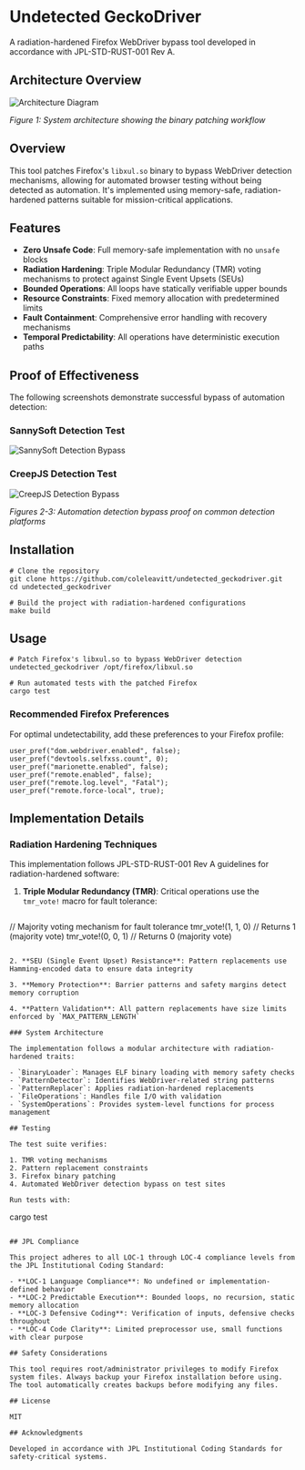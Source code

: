 # Undetected GeckoDriver

A radiation-hardened Firefox WebDriver bypass tool developed in accordance with JPL-STD-RUST-001 Rev A.

## Architecture Overview

![Architecture Diagram](resources/images/architecture_diagram.png)

*Figure 1: System architecture showing the binary patching workflow*

## Overview

This tool patches Firefox's `libxul.so` binary to bypass WebDriver detection mechanisms, allowing for automated browser testing without being detected as automation. It's implemented using memory-safe, radiation-hardened patterns suitable for mission-critical applications.

## Features

- **Zero Unsafe Code**: Full memory-safe implementation with no `unsafe` blocks
- **Radiation Hardening**: Triple Modular Redundancy (TMR) voting mechanisms to protect against Single Event Upsets (SEUs)
- **Bounded Operations**: All loops have statically verifiable upper bounds
- **Resource Constraints**: Fixed memory allocation with predetermined limits
- **Fault Containment**: Comprehensive error handling with recovery mechanisms
- **Temporal Predictability**: All operations have deterministic execution paths

## Proof of Effectiveness

The following screenshots demonstrate successful bypass of automation detection:

### SannySoft Detection Test
![SannySoft Detection Bypass](proof_20250407_131554/sannysoft_detection_131605.png)

### CreepJS Detection Test
![CreepJS Detection Bypass](proof_20250407_131554/creepjs_detection_131610.png)

*Figures 2-3: Automation detection bypass proof on common detection platforms*

## Installation

```
# Clone the repository
git clone https://github.com/coleleavitt/undetected_geckodriver.git
cd undetected_geckodriver

# Build the project with radiation-hardened configurations
make build
```

## Usage

```
# Patch Firefox's libxul.so to bypass WebDriver detection
undetected_geckodriver /opt/firefox/libxul.so

# Run automated tests with the patched Firefox
cargo test
```

### Recommended Firefox Preferences

For optimal undetectability, add these preferences to your Firefox profile:

```
user_pref("dom.webdriver.enabled", false);
user_pref("devtools.selfxss.count", 0);
user_pref("marionette.enabled", false);
user_pref("remote.enabled", false);
user_pref("remote.log.level", "Fatal");
user_pref("remote.force-local", true);
```

## Implementation Details

### Radiation Hardening Techniques

This implementation follows JPL-STD-RUST-001 Rev A guidelines for radiation-hardened software:

1. **Triple Modular Redundancy (TMR)**: Critical operations use the `tmr_vote!` macro for fault tolerance:
   ```
// Majority voting mechanism for fault tolerance
tmr_vote!(1, 1, 0)  // Returns 1 (majority vote)
tmr_vote!(0, 0, 1)  // Returns 0 (majority vote)
   ```

2. **SEU (Single Event Upset) Resistance**: Pattern replacements use Hamming-encoded data to ensure data integrity

3. **Memory Protection**: Barrier patterns and safety margins detect memory corruption

4. **Pattern Validation**: All pattern replacements have size limits enforced by `MAX_PATTERN_LENGTH`

### System Architecture

The implementation follows a modular architecture with radiation-hardened traits:

- `BinaryLoader`: Manages ELF binary loading with memory safety checks
- `PatternDetector`: Identifies WebDriver-related string patterns
- `PatternReplacer`: Applies radiation-hardened replacements
- `FileOperations`: Handles file I/O with validation
- `SystemOperations`: Provides system-level functions for process management

## Testing

The test suite verifies:

1. TMR voting mechanisms
2. Pattern replacement constraints
3. Firefox binary patching
4. Automated WebDriver detection bypass on test sites

Run tests with:

```
cargo test
```

## JPL Compliance

This project adheres to all LOC-1 through LOC-4 compliance levels from the JPL Institutional Coding Standard:

- **LOC-1 Language Compliance**: No undefined or implementation-defined behavior
- **LOC-2 Predictable Execution**: Bounded loops, no recursion, static memory allocation
- **LOC-3 Defensive Coding**: Verification of inputs, defensive checks throughout
- **LOC-4 Code Clarity**: Limited preprocessor use, small functions with clear purpose

## Safety Considerations

This tool requires root/administrator privileges to modify Firefox system files. Always backup your Firefox installation before using. The tool automatically creates backups before modifying any files.

## License

MIT

## Acknowledgments

Developed in accordance with JPL Institutional Coding Standards for safety-critical systems.